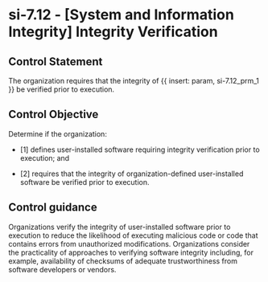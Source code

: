 # si-7.12 - \[System and Information Integrity\] Integrity Verification

## Control Statement

The organization requires that the integrity of {{ insert: param, si-7.12_prm_1 }} be verified prior to execution.

## Control Objective

Determine if the organization:

- \[1\] defines user-installed software requiring integrity verification prior to execution; and

- \[2\] requires that the integrity of organization-defined user-installed software be verified prior to execution.

## Control guidance

Organizations verify the integrity of user-installed software prior to execution to reduce the likelihood of executing malicious code or code that contains errors from unauthorized modifications. Organizations consider the practicality of approaches to verifying software integrity including, for example, availability of checksums of adequate trustworthiness from software developers or vendors.
